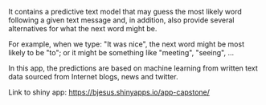 It contains a predictive text model that may guess the most likely word following a given text message and, in addition, also provide several alternatives for what the next word might be.

For example, when we type: "It was nice", the next word might be most likely to be "to"; or it might be something like "meeting", "seeing", ...

In this app, the predictions are based on machine learning from written text data sourced from Internet blogs, news and twitter.

Link to shiny app:
https://bjesus.shinyapps.io/app-capstone/
